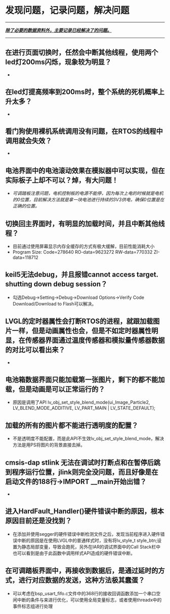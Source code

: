 # 发现问题，记录问题，解决问题

------

<u>***除了必要的数据资料外，主要记录已经解决了的问题。***</u>

------

## 在进行页面切换时，任然会中断其他线程，使用两个led灯200ms闪烁，现象较为明显？

- 


## 在led灯提高频率到200ms时，整个系统的死机概率上升太多？

- 


## 看门狗使用裸机系统调用没有问题，在RTOS的线程中调用就会失效？

- 


## 电池界面中的电池滚动效果在模拟器中可以实现，但在实际板子上却不可以？焯，有大问题！

- *可调踏板注意问题，电机控制板的电源不能停，因为每次上电的时候就是电机的0位置，目前解决方法就是拿一块电池进行持续的3V3供电，确保0位置是在正确的位置。*

## 切换回主界面时，有明显的加载时间，并且中断其他线程？

- 目前通过使用屏幕显示内存全缓存的方式有极大缓解，目前性能消耗大小
- Program Size: Code=278640 RO-data=9623272 RW-data=770332 ZI-data=118712  


## keil5无法debug，并且报错cannot access target. shutting down debug session？

- 勾选Debug->Setting->Debug->Download Options->Verify Code Download/Download to Flash可以解决。

## LVGL的定时器属性会打断RTOS的进程，就跟加载图片一样，但是动画属性也会，但是不如定时器属性明显，在传感器界面通过温度传感器和模拟量传感器数据的对比可以看出来？

- 


## 电池箱数据界面只能加载第一张图片，剩下的都不能加载，但是动画是可以正常运行的？

- 原因是调用了API lv_obj_set_style_blend_mode(ui_Image_Particle2, LV_BLEND_MODE_ADDITIVE, LV_PART_MAIN | LV_STATE_DEFAULT);


## 加载的所有的图片都不能进行透明度的配置？

- 不是透明度不能配置，而是此API不生效lv_obj_set_style_blend_mode，解决方法是用PS将图片的背景直接去掉。

## cmsis-dap  stlink 无法在调试时打断点和在暂停后跳到程序运行位置，jlink则完全没问题，而且好像是在启动文件的188行->IMPORT  __main开始出错？

- 


## 进入HardFault_Handler()硬件错误中断的原因，根本原因目前还是没找到？

- 在添加并使用segger的硬件错误中断检测文件之后，发现当前程序进入硬件错误中断的原因是在使用LVGL中的普通样式时，没有将lv_style_t style_btn;设置为静态局部变量，导致会跑死，另外在IAR的调试界面中的Call Stack栏中也可以看到是由于此函数中调用样式API造成的硬件错误中断。

## 在可调踏板界面中，再接收到数据后，是通过延时的方式，进行对应数据的发送，这种方法极其蠢蛋？
- 可以考虑在bsp_usart_fifo.c文件中的368行的接收回调函数添加一个串口空闲中断的条件与来进行优化，可以使用全局变量标志，或者使用threadx中的事件标志组进行处理
